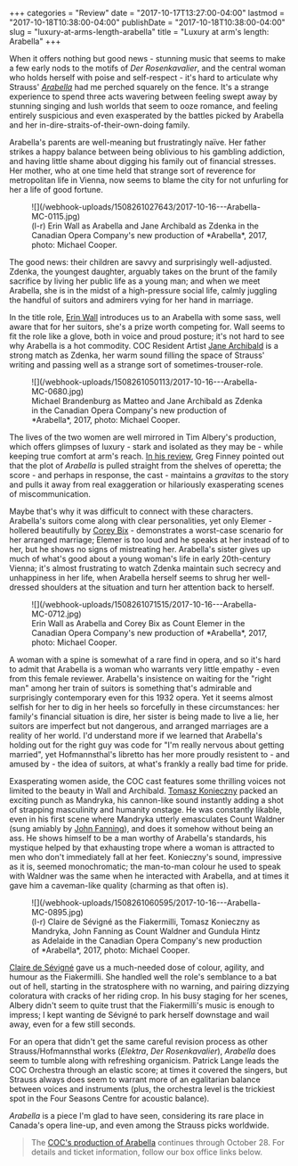 +++
categories = "Review"
date = "2017-10-17T13:27:00-04:00"
lastmod = "2017-10-18T10:38:00-04:00"
publishDate = "2017-10-18T10:38:00-04:00"
slug = "luxury-at-arms-length-arabella"
title = "Luxury at arm&#039;s length: Arabella"
+++

When it offers nothing but good news - stunning music that seems to make a few early nods to the motifs of *Der Rosenkavalier*, and the central woman who holds herself with poise and self-respect - it's hard to articulate why Strauss' [*Arabella*](http://coc.ca/PerformancesAndTickets/1718Season/Arabella.aspx) had me perched squarely on the fence. It's a strange experience to spend three acts wavering between feeling swept away by stunning singing and lush worlds that seem to ooze romance, and feeling entirely suspicious and even exasperated by the battles picked by Arabella and her in-dire-straits-of-their-own-doing family.

Arabella's parents are well-meaning but frustratingly naïve. Her father strikes a happy balance between being oblivious to his gambling addiction, and having little shame about digging his family out of financial stresses. Her mother, who at one time held that strange sort of reverence for metropolitan life in Vienna, now seems to blame the city for not unfurling for her a life of good fortune.

<figure data-type="image">
![](/webhook-uploads/1508261027643/2017-10-16---Arabella-MC-0115.jpg)
<figcaption>(l-r) Erin Wall as Arabella and Jane Archibald as Zdenka in the Canadian Opera Company's new production of *Arabella*, 2017, photo: Michael Cooper.</figcaption>
</figure>

The good news: their children are savvy and surprisingly well-adjusted. Zdenka, the youngest daughter, arguably takes on the brunt of the family sacrifice by living her public life as a young man; and when we meet Arabella, she is in the midst of a high-pressure social life, calmly juggling the handful of suitors and admirers vying for her hand in marriage.

In the title role, [Erin Wall](/scene/people/erin-wall/) introduces us to an Arabella with some sass, well aware that for her suitors, she's a prize worth competing for. Wall seems to fit the role like a glove, both in voice and proud posture; it's not hard to see why Arabella is a hot commodity. COC Resident Artist [Jane Archibald](/scene/people/jane-archibald/) is a strong match as Zdenka, her warm sound filling the space of Strauss' writing and passing well as a strange sort of sometimes-trouser-role. 

<figure data-type="image">
![](/webhook-uploads/1508261050113/2017-10-16---Arabella-MC-0680.jpg)
<figcaption>Michael Brandenburg as Matteo and Jane Archibald as Zdenka in the Canadian Opera Company's new production of *Arabella*, 2017, photo: Michael Cooper.</figcaption>
</figure>

The lives of the two women are well mirrored in Tim Albery's production, which offers glimpses of luxury - stark and isolated as they may be - while keeping true comfort at arm's reach. [In his review](/review-arabella-or-poor-little-rich-girl/), Greg Finney pointed out that the plot of *Arabella* is pulled straight from the shelves of operetta; the score - and perhaps in response, the cast - maintains a *gravitas* to the story and pulls it away from real exaggeration or hilariously exasperating scenes of miscommunication. 

Maybe that's why it was difficult to connect with these characters. Arabella's suitors come along with clear personalities, yet only Elemer - hollered beautifully by [Corey Bix](/scene/people/corey-bix/) - demonstrates a worst-case scenario for her arranged marriage; Elemer is too loud and he speaks at her instead of to her, but he shows no signs of mistreating her. Arabella's sister gives up much of what's good about a young woman's life in early 20th-century Vienna; it's almost frustrating to watch Zdenka maintain such secrecy and unhappiness in her life, when Arabella herself seems to shrug her well-dressed shoulders at the situation and turn her attention back to herself.

<figure data-type="image">
![](/webhook-uploads/1508261071515/2017-10-16---Arabella-MC-0712.jpg)
<figcaption>Erin Wall as Arabella and Corey Bix as Count Elemer in the Canadian Opera Company's new production of *Arabella*, 2017, photo: Michael Cooper.</figcaption>
</figure>

A woman with a spine is somewhat of a rare find in opera, and so it's hard to admit that Arabella is a woman who warrants very little empathy - even from this female reviewer. Arabella's insistence on waiting for the "right man" among her train of suitors is something that's admirable and surprisingly contemporary even for this 1932 opera. Yet it seems almost selfish for her to dig in her heels so forcefully in these circumstances: her family's financial situation is dire, her sister is being made to live a lie, her suitors are imperfect but not dangerous, and arranged marriages are a reality of her world. I'd understand more if we learned that Arabella's holding out for the right guy was code for "I'm really nervous about getting married", yet Hofmannsthal's libretto has her more proudly resistent to - and amused by - the idea of suitors, at what's frankly a really bad time for pride.

Exasperating women aside, the COC cast features some thrilling voices not limited to the beauty in Wall and Archibald. [Tomasz Konieczny](/scene/people/tomasz-konieczny/) packed an exciting punch as Mandryka, his cannon-like sound instantly adding a shot of strapping masculinity and humanity onstage. He was constantly likable, even in his first scene where Mandryka utterly emasculates Count Waldner (sung amiably by [John Fanning](/talking-with-singers-john-fanning/)), and does it somehow without being an ass. He shows himself to be a man worthy of Arabella's standards, his mystique helped by that exhausting trope where a woman is attracted to men who don't immediately fall at her feet. Konieczny's sound, impressive as it is, seemed monochromatic; the man-to-man colour he used to speak with Waldner was the same when he interacted with Arabella, and at times it gave him a caveman-like quality (charming as that often is).

<figure data-type="image">
![](/webhook-uploads/1508261060595/2017-10-16---Arabella-MC-0895.jpg)
<figcaption>(l-r) Claire de Sévigné as the Fiakermilli, Tomasz Konieczny as Mandryka, John Fanning as Count Waldner and Gundula Hintz as Adelaide in the Canadian Opera Company's new production of *Arabella*, 2017, photo: Michael Cooper.</figcaption>
</figure>

[Claire de Sévigné](/scene/people/claire-de-sevigne/) gave us a much-needed dose of colour, agility, and humour as the Fiakermilli. She handled well the role's semblance to a bat out of hell, starting in the stratosphere with no warning, and pairing dizzying coloratura with cracks of her riding crop. In his busy staging for her scenes, Albery didn't seem to quite trust that the Fiakermilli's music is enough to impress; I kept wanting de Sévigné to park herself downstage and wail away, even for a few still seconds.

For an opera that didn't get the same careful revision process as other Strauss/Hofmannsthal works (*Elektra*, *Der Rosenkavalier*), *Arabella* does seem to tumble along with refreshing organicism. Patrick Lange leads the COC Orchestra through an elastic score; at times it covered the singers, but Strauss always does seem to warrant more of an egalitarian balance between voices and instruments (plus, the orchestra level is the trickiest spot in the Four Seasons Centre for acoustic balance). 

*Arabella* is a piece I'm glad to have seen, considering its rare place in Canada's opera line-up, and even among the Strauss picks worldwide.

>The [COC's production of Arabella](http://coc.ca/PerformancesAndTickets/1718Season/Arabella.aspx) continues through October 28. For details and ticket information, follow our box office links below.
